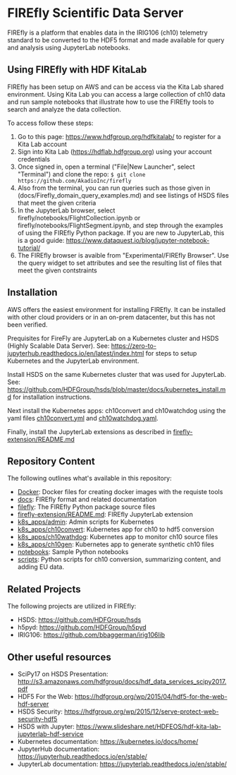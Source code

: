 FIREfly Scientific Data Server
==============================

FIREfly is a platform that enables data in the IRIG106 (ch10) telemetry standard to be converted to the HDF5 format and made available for query and analysis using JupyterLab notebooks.

Using FIREfly with HDF KitaLab
------------------------------

FIREfly has been setup on AWS and can be access via the Kita Lab shared environment. Using Kita Lab you can access a large collection of ch10 data and run sample notebooks that illustrate how to use the FIREfly tools to search and analyze the data collection.

To access follow these steps:

1. Go to this page: <https://www.hdfgroup.org/hdfkitalab/> to register for a Kita Lab account
2. Sign into Kita Lab (<https://hdflab.hdfgroup.org>) using your account credentials
3. Once signed in, open a terminal ("File|New Launcher", select "Terminal") and clone the repo: `$ git clone https://github.com/AkadioInc/firefly`
4. Also from the terminal, you can run queries such as those given in (docs/Firefly_domain_query_examples.md) and see listings of HSDS files that meet the given criteria
5. In the JupyterLab browser, select firefly/notebooks/FlightCollection.ipynb or firefly/notebooks/FlightSegment.ipynb, and step through the examples of using the FIREfly Python package.  If you are new to JupyterLab, this is a good guide: <https://www.dataquest.io/blog/jupyter-notebook-tutorial/>
6. The FIREfly browser is avaible from "Experimental/FIREfly Browser". Use the query widget to set attributes and see the resulting list of files that meet the given contstraints


Installation
------------

AWS offers the easiest environment for installing FIREfly. It can be installed with other cloud providers or in an on-prem datacenter, but this has not been verified.

Prequisites for FireFly are JupyterLab on a Kubernetes cluster and HSDS (Highly Scalable Data Server).  See: <https://zero-to-jupyterhub.readthedocs.io/en/latest/index.html> for steps to setup Kubernetes and the JupyterLab environment.

Install HSDS on the same Kubernetes cluster that was used for JupyterLab.  See: <https://github.com/HDFGroup/hsds/blob/master/docs/kubernetes_install.md> for installation instructions.

Next install the Kubernetes apps: ch10convert and ch10watchdog using the yaml files [ch10convert.yml](k8s_apps/ch10convert/ch10convert.yml) and [ch10watchdog.yaml](k8s_apps/ch10watchdog/ch10watchdog.yml).

Finally, install the JupyterLab extensions as described in [firefly-extension/README.md](jupyterlab/firefly-extension/README.md)

Repository Content
------------------

The following outlines what's available in this repository:

* [Docker](docker/README.md): Docker files for creating docker images with the requiste tools
* [docs](docs/FIREFly_HDF5_Format.md): FIREfly format and related documentation
* [filefly](firefly): The FIREfly Python package source files
* [firefly-extension/README.md](jupyterlab/firefly-extension/README.md): FIREfly JupyterLab extension
* [k8s_apps/admin](k8s_apps/admin): Admin scripts for Kubernetes
* [k8s_apps/ch10convert](k8s_apps/ch10convert): Kubernetes app for ch10 to hdf5 conversion
* [k8s_apps/ch10wathdog](k8s_apps/ch10watchdog): Kubernetes app to monitor ch10 source files
* [k8s_apps/ch10gen](k8s_apps/ch10gen): Kubernetes app to generate synthetic ch10 files
* [notebooks](notebooks): Sample Python notebooks
* [scripts](scripts): Python scripts for ch10 conversion, summarizing content, and adding EU data.


Related Projects
----------------

The following projects are utilized in FIREfly:

* HSDS: <https://github.com/HDFGroup/hsds>
* h5pyd: <https://github.com/HDFGroup/h5pyd>
* IRIG106: <https://github.com/bbaggerman/irig106lib>

Other useful resources
----------------------

* SciPy17 on HSDS Presentation: <http://s3.amazonaws.com/hdfgroup/docs/hdf_data_services_scipy2017.pdf>
* HDF5 For the Web: <https://hdfgroup.org/wp/2015/04/hdf5-for-the-web-hdf-server>
* HSDS Security: <https://hdfgroup.org/wp/2015/12/serve-protect-web-security-hdf5>
* HSDS with Jupyter: <https://www.slideshare.net/HDFEOS/hdf-kita-lab-jupyterlab-hdf-service>
* Kubernetes documentation: <https://kubernetes.io/docs/home/>
* JupyterHub documentation: <https://jupyterhub.readthedocs.io/en/stable/>
* JupyterLab documentation: <https://jupyterlab.readthedocs.io/en/stable/>